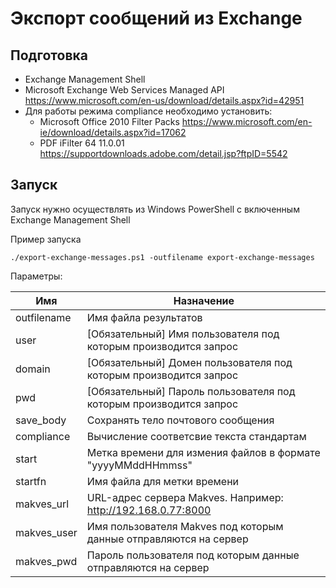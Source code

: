 # Экспорт сообщений из Exchange

## Подготовка

+ Exchange Management Shell
+ Microsoft Exchange Web Services Managed API https://www.microsoft.com/en-us/download/details.aspx?id=42951
+ Для работы режима compliance необходимо установить:
  + Microsoft Office 2010 Filter Packs https://www.microsoft.com/en-ie/download/details.aspx?id=17062
  + PDF iFilter 64 11.0.01 https://supportdownloads.adobe.com/detail.jsp?ftpID=5542

## Запуск

Запуск нужно осуществлять из Windows PowerShell с включенным Exchange Management Shell

Пример запуска

```
./export-exchange-messages.ps1 -outfilename export-exchange-messages
```

Параметры:

| Имя         | Назначение                                      |
|-------------|-------------------------------------------------|
| outfilename | Имя файла результатов                           |
| user        | [Обязательный] Имя пользователя под которым производится запрос |
| domain | [Обязательный] Домен пользователя под которым производится запрос |
| pwd         | [Обязательный] Пароль пользователя под которым производится запрос |
| save_body     | Сохранять тело почтового сообщения                    |
| compliance  | Вычисление соответсвие текста стандартам  |
| start  | Метка времени для измения файлов в формате "yyyyMMddHHmmss"       |
| startfn | Имя файла для метки времени |
| makves_url  | URL-адрес сервера Makves. Например: http://192.168.0.77:8000          |
| makves_user | Имя пользователя Makves под которым данные отправляются на сервер     |
| makves_pwd  | Пароль пользователя под которым данные отправляются на сервер  |
